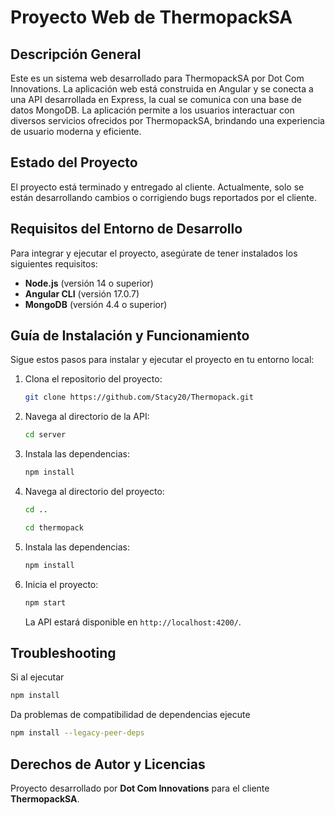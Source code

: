 # Proyecto Web de ThermopackSA

## Descripción General

Este es un sistema web desarrollado para ThermopackSA por Dot Com Innovations. La aplicación web está construida en Angular y se conecta a una API desarrollada en Express, la cual se comunica con una base de datos MongoDB. La aplicación permite a los usuarios interactuar con diversos servicios ofrecidos por ThermopackSA, brindando una experiencia de usuario moderna y eficiente.

## Estado del Proyecto

El proyecto está terminado y entregado al cliente. Actualmente, solo se están desarrollando cambios o corrigiendo bugs reportados por el cliente.

## Requisitos del Entorno de Desarrollo

Para integrar y ejecutar el proyecto, asegúrate de tener instalados los siguientes requisitos:

- **Node.js** (versión 14 o superior)
- **Angular CLI** (versión 17.0.7)
- **MongoDB** (versión 4.4 o superior)

## Guía de Instalación y Funcionamiento

Sigue estos pasos para instalar y ejecutar el proyecto en tu entorno local:

1. Clona el repositorio del proyecto:
   ```sh
   git clone https://github.com/Stacy20/Thermopack.git
   ```
2. Navega al directorio de la API:
   ```sh
   cd server
   ```
3. Instala las dependencias:
   ```sh
   npm install
   ```
4. Navega al directorio del proyecto:
   ```sh
   cd ..
   ```
   ```sh
   cd thermopack
   ```
6. Instala las dependencias:
   ```sh
   npm install
   ```
7. Inicia el proyecto:
   ```sh
   npm start
   ```
   La API estará disponible en `http://localhost:4200/`.

## Troubleshooting 
Si al ejecutar 
   ```sh
   npm install
   ```
Da problemas de compatibilidad de dependencias ejecute 
   ```sh
   npm install --legacy-peer-deps
   ```

## Derechos de Autor y Licencias

Proyecto desarrollado por **Dot Com Innovations** para el cliente **ThermopackSA**.
